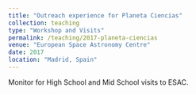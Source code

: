 ```yaml
---
title: "Outreach experience for Planeta Ciencias"
collection: teaching
type: "Workshop and Visits"
permalink: /teaching/2017-planeta-ciencias
venue: "European Space Astronomy Centre"
date: 2017
location: "Madrid, Spain"
---
```


Monitor for High School and Mid School visits to ESAC.
